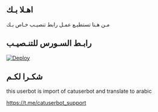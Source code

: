 ## اهـلا بـك
مـن هـنا تستطيـع عمـل رابط تنصيـب خـاص بـك

## رابـط السـورس للتنـصيـب

[![Deploy](https://www.herokucdn.com/deploy/button.svg)](https://heroku.com/deploy?template=https://github.com/Mopre8/jmthon)

## شكـرا لكـم 


this userbot is import of catuserbot and translate to arabic

https://t.me/catuserbot_support
